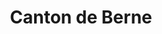 ---
title: Canton de Berne
weight: 10
cascade:
    canton: 
        - Berne
        - BE
        - Jura bernois
---